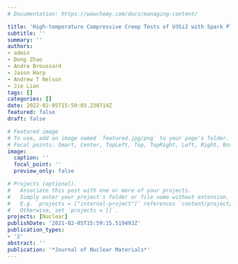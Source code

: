 ```yaml
---
# Documentation: https://wowchemy.com/docs/managing-content/

title: 'High-temperature Compressive Creep Tests of U3Si2 with Spark Plasma Sintering: Experiments and Finite Element Modeling'
subtitle: ''
summary: ''
authors:
- admin
- Dong Zhao
- Andre Broussard
- Jason Harp
- Andrew T Nelson
- Jie Lian
tags: []
categories: []
date: 2022-02-05T15:59:03.230714Z
featured: false
draft: false

# Featured image
# To use, add an image named `featured.jpg/png` to your page's folder.
# Focal points: Smart, Center, TopLeft, Top, TopRight, Left, Right, BottomLeft, Bottom, BottomRight.
image:
  caption: ''
  focal_point: ''
  preview_only: false

# Projects (optional).
#   Associate this post with one or more of your projects.
#   Simply enter your project's folder or file name without extension.
#   E.g. `projects = ["internal-project"]` references `content/project/deep-learning/index.md`.
#   Otherwise, set `projects = []`.
projects: [Nuclear]
publishDate: '2021-02-05T15:59:15.519493Z'
publication_types:
- '2'
abstract: ''
publication: '*Journal of Nuclear Materials*'
---
```

